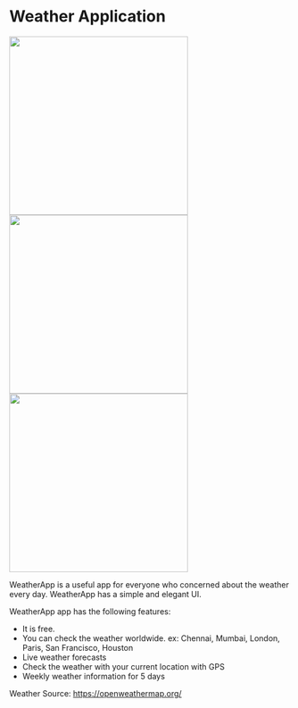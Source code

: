 # Weather Application
<img src="https://user-images.githubusercontent.com/17586972/155201802-c780b810-4418-4863-bc16-aeab4ddd3a7f.jpg" width="320"/> <img src="https://user-images.githubusercontent.com/17586972/155201825-b59afa41-5f0a-43f1-a4cc-8a6bcca1d737.jpg" width="320"/><img src="https://user-images.githubusercontent.com/17586972/155201843-cd7abc23-cbbc-4a66-a516-ba234fdbbd70.jpg" width="320"/>

WeatherApp is a useful app for everyone who concerned about the weather every day. WeatherApp has a simple and elegant UI.

WeatherApp app has the following features:
- It is free.
- You can check the weather worldwide. ex: Chennai, Mumbai, London, Paris, San Francisco, Houston
- Live weather forecasts
- Check the weather with your current location with GPS
- Weekly weather information for 5 days

Weather Source: https://openweathermap.org/
